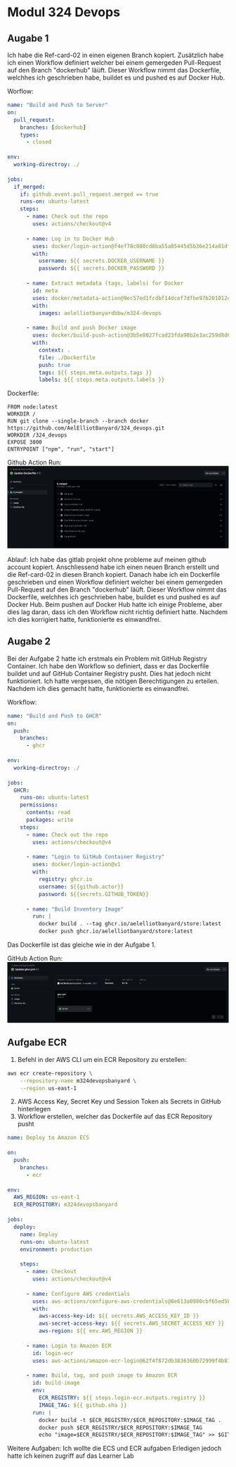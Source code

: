 # Modul 324 Devops

## Augabe 1

Ich habe die Ref-card-02 in einen eigenen Branch kopiert. Zusätzlich habe ich einen Workflow definiert welcher bei einem gemergeden Pull-Request auf den Branch "dockerhub" läüft.
Dieser Workflow nimmt das Dockerfile, welchhes ich geschrieben habe, buildet es und pushed es auf Docker Hub.

Worflow:

```yaml
name: "Build and Push to Server"
on:
  pull_request:
    branches: [dockerhub]
    types:
      - closed

env:
  working-directroy: ./

jobs:
  if_merged:
    if: github.event.pull_request.merged == true
    runs-on: ubuntu-latest
    steps:
      - name: Check out the repo
        uses: actions/checkout@v4

      - name: Log in to Docker Hub
        uses: docker/login-action@f4ef78c080cd8ba55a85445d5b36e214a81df20a
        with:
          username: ${{ secrets.DOCKER_USERNAME }}
          password: ${{ secrets.DOCKER_PASSWORD }}

      - name: Extract metadata (tags, labels) for Docker
        id: meta
        uses: docker/metadata-action@9ec57ed1fcdbf14dcef7dfbe97b2010124a938b7
        with:
          images: aelelliotbanyardbbw/m324-devops

      - name: Build and push Docker image
        uses: docker/build-push-action@3b5e8027fcad23fda98b2e3ac259d8d67585f671
        with:
          context: .
          file: ./Dockerfile
          push: true
          tags: ${{ steps.meta.outputs.tags }}
          labels: ${{ steps.meta.outputs.labels }}
```

Dockerfile:

```
FROM node:latest
WORKDIR /
RUN git clone --single-branch --branch docker https://github.com/AelElliotBanyard/324_devops.git
WORKDIR /324_devops
EXPOSE 3000
ENTRYPOINT ["npm", "run", "start"]
```

Github Action Run:
![Github Action](image.png)

Ablauf:
Ich habe das gitlab projekt ohne probleme auf meinen github account kopiert. Anschliessend habe ich einen neuen Branch erstellt und die Ref-card-02 in diesen Branch kopiert. Danach habe ich ein Dockerfile geschrieben und einen Workflow definiert welcher bei einem gemergeden Pull-Request auf den Branch "dockerhub" läüft. Dieser Workflow nimmt das Dockerfile, welchhes ich geschrieben habe, buildet es und pushed es auf Docker Hub.
Beim pushen auf Docker Hub hatte ich einige Probleme, aber dies lag daran, dass ich den Workflow nicht richtig definiert hatte. Nachdem ich dies korrigiert hatte, funktionierte es einwandfrei.

## Augabe 2

Bei der Aufgabe 2 hatte ich erstmals ein Problem mit GitHub Registry Container. Ich habe den Workflow so definiert, dass er das Dockerfile buildet und auf GitHub Container Registry pusht. Dies hat jedoch nicht funktioniert. Ich hatte vergessen, die nötigen Berechtigungen zu erteilen. Nachdem ich dies gemacht hatte, funktionierte es einwandfrei.

Workflow:

```yaml
name: "Build and Push to GHCR"
on:
  push:
    branches:
      - ghcr

env:
  working-directroy: ./

jobs:
  GHCR:
    runs-on: ubuntu-latest
    permissions:
      contents: read
      packages: write
    steps:
      - name: Check out the repo
        uses: actions/checkout@v4

      - name: "Login to GitHub Container Registry"
        uses: docker/login-action@v1
        with:
          registry: ghcr.io
          username: ${{github.actor}}
          password: ${{secrets.GITHUB_TOKEN}}

      - name: "Build Inventory Image"
        run: |
          docker build . --tag ghcr.io/aelelliotbanyard/store:latest
          docker push ghcr.io/aelelliotbanyard/store:latest
```

Das Dockerfile ist das gleiche wie in der Aufgabe 1.

GitHub Action Run:
![Github Action Run](image-1.png)

## Aufgabe ECR

1. Befehl in der AWS CLI um ein ECR Repository zu erstellen:

```bash
aws ecr create-repository \
    --repository-name m324devopsbanyard \
    --region us-east-1

```

2. AWS Access Key, Secret Key und Session Token als Secrets in GitHub hinterlegen
3. Workflow erstellen, welcher das Dockerfile auf das ECR Repository pusht

```yaml
name: Deploy to Amazon ECS

on:
  push:
    branches:
      - ecr

env:
  AWS_REGION: us-east-1
  ECR_REPOSITORY: m324devopsbanyard

jobs:
  deploy:
    name: Deploy
    runs-on: ubuntu-latest
    environment: production

    steps:
      - name: Checkout
        uses: actions/checkout@v4

      - name: Configure AWS credentials
        uses: aws-actions/configure-aws-credentials@0e613a0980cbf65ed5b322eb7a1e075d28913a83
        with:
          aws-access-key-id: ${{ secrets.AWS_ACCESS_KEY_ID }}
          aws-secret-access-key: ${{ secrets.AWS_SECRET_ACCESS_KEY }}
          aws-region: ${{ env.AWS_REGION }}

      - name: Login to Amazon ECR
        id: login-ecr
        uses: aws-actions/amazon-ecr-login@62f4f872db3836360b72999f4b87f1ff13310f3a

      - name: Build, tag, and push image to Amazon ECR
        id: build-image
        env:
          ECR_REGISTRY: ${{ steps.login-ecr.outputs.registry }}
          IMAGE_TAG: ${{ github.sha }}
        run: |
          docker build -t $ECR_REGISTRY/$ECR_REPOSITORY:$IMAGE_TAG .
          docker push $ECR_REGISTRY/$ECR_REPOSITORY:$IMAGE_TAG
          echo "image=$ECR_REGISTRY/$ECR_REPOSITORY:$IMAGE_TAG" >> $GITHUB_OUTPUT
```

Weitere Aufgaben:
Ich wollte die ECS und ECR aufgaben Erledigen jedoch hatte ich keinen zugriff auf das Learner Lab
